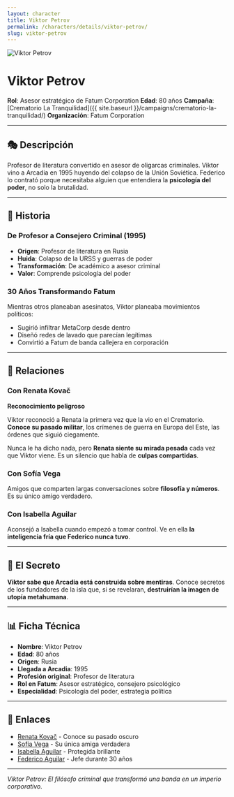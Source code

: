 ```yaml
---
layout: character
title: Viktor Petrov
permalink: /characters/details/viktor-petrov/
slug: viktor-petrov
---
```


<div class="character-photo">
  <img src="{{ site.baseurl }}/assets/img/characters/Viktor_Petrov.png" alt="Viktor Petrov" />
</div>

# Viktor Petrov

**Rol**: Asesor estratégico de Fatum Corporation
**Edad**: 80 años
**Campaña**: [Crematorio La Tranquilidad]({{ site.baseurl }}/campaigns/crematorio-la-tranquilidad/)
**Organización**: Fatum Corporation

---

## 🎭 Descripción

Profesor de literatura convertido en asesor de oligarcas criminales. Viktor vino a Arcadia en 1995 huyendo del colapso de la Unión Soviética. Federico lo contrató porque necesitaba alguien que entendiera la **psicología del poder**, no solo la brutalidad.

---

## 📖 Historia

### De Profesor a Consejero Criminal (1995)
- **Origen**: Profesor de literatura en Rusia
- **Huida**: Colapso de la URSS y guerras de poder
- **Transformación**: De académico a asesor criminal
- **Valor**: Comprende psicología del poder

### 30 Años Transformando Fatum
Mientras otros planeaban asesinatos, Viktor planeaba movimientos políticos:
- Sugirió infiltrar MetaCorp desde dentro
- Diseñó redes de lavado que parecían legítimas
- Convirtió a Fatum de banda callejera en corporación

---

## 🔗 Relaciones

### Con Renata Kovač
**Reconocimiento peligroso**

Viktor reconoció a Renata la primera vez que la vio en el Crematorio. **Conoce su pasado militar**, los crímenes de guerra en Europa del Este, las órdenes que siguió ciegamente.

Nunca le ha dicho nada, pero **Renata siente su mirada pesada** cada vez que Viktor viene. Es un silencio que habla de **culpas compartidas**.

### Con Sofía Vega
Amigos que comparten largas conversaciones sobre **filosofía y números**. Es su único amigo verdadero.

### Con Isabella Aguilar
Aconsejó a Isabella cuando empezó a tomar control. Ve en ella **la inteligencia fría que Federico nunca tuvo**.

---

## 🤫 El Secreto

**Viktor sabe que Arcadia está construida sobre mentiras**. Conoce secretos de los fundadores de la isla que, si se revelaran, **destruirían la imagen de utopía metahumana**.

---

## 📊 Ficha Técnica

- **Nombre**: Viktor Petrov
- **Edad**: 80 años
- **Origen**: Rusia
- **Llegada a Arcadia**: 1995
- **Profesión original**: Profesor de literatura
- **Rol en Fatum**: Asesor estratégico, consejero psicológico
- **Especialidad**: Psicología del poder, estrategia política

---

## 🔗 Enlaces

- [Renata Kovač](renata-kovac.md) - Conoce su pasado oscuro
- [Sofía Vega](sofia-vega.md) - Su única amiga verdadera
- [Isabella Aguilar](isabella-aguilar.md) - Protegida brillante
- [Federico Aguilar](federico-aguilar.md) - Jefe durante 30 años

---

*Viktor Petrov: El filósofo criminal que transformó una banda en un imperio corporativo.*
